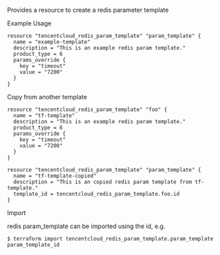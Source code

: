 Provides a resource to create a redis parameter template

Example Usage

```hcl
resource "tencentcloud_redis_param_template" "param_template" {
  name = "example-template"
  description = "This is an example redis param template."
  product_type = 6
  params_override {
	key = "timeout"
	value = "7200"
  }
}
```

Copy from another template

```hcl
resource "tencentcloud_redis_param_template" "foo" {
  name = "tf-template"
  description = "This is an example redis param template."
  product_type = 6
  params_override {
	key = "timeout"
	value = "7200"
  }
}

resource "tencentcloud_redis_param_template" "param_template" {
  name = "tf-template-copied"
  description = "This is an copied redis param template from tf-template."
  template_id = tencentcloud_redis_param_template.foo.id
}
```

Import

redis param_template can be imported using the id, e.g.
```
$ terraform import tencentcloud_redis_param_template.param_template param_template_id
```